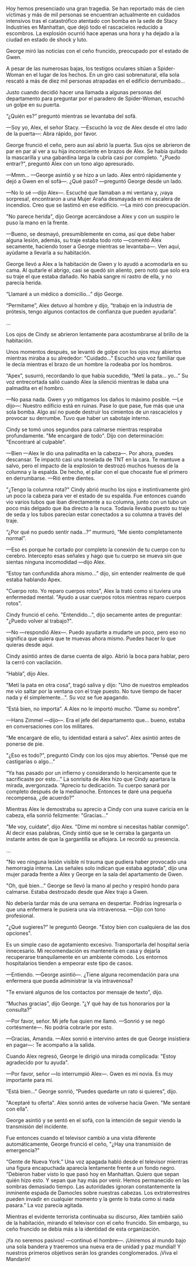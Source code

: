 
Hoy hemos presenciado una gran tragedia. Se han reportado más de cien víctimas y más de mil personas se encuentran actualmente en cuidados intensivos tras el catastrófico atentado con bomba en la sede de Stacy Industries en Manhattan, que dejó todo el rascacielos reducido a escombros. La explosión ocurrió hace apenas una hora y ha dejado a la ciudad en estado de shock y luto.

George miró las noticias con el ceño fruncido, preocupado por el estado de Gwen.

A pesar de las numerosas bajas, los testigos oculares sitúan a Spider-Woman en el lugar de los hechos. En un giro casi sobrenatural, ella sola rescató a más de diez mil personas atrapadas en el edificio derrumbado...

Justo cuando decidió hacer una llamada a algunas personas del departamento para preguntar por el paradero de Spider-Woman, escuchó un golpe en su puerta.

“¿Quién es?” preguntó mientras se levantaba del sofá.

—Soy yo, Alex, el señor Stacy. —Escuchó la voz de Alex desde el otro lado de la puerta—: Abra rápido, por favor.

George frunció el ceño, pero aun así abrió la puerta. Sus ojos se abrieron de par en par al ver a su hija inconsciente en brazos de Alex. Se había quitado la mascarilla y una gabardina larga la cubría casi por completo. "¿Puedo entrar?", preguntó Alex con un tono algo apresurado.

—Mmm... —George asintió y se hizo a un lado. Alex entró rápidamente y dejó a Gwen en el sofá—. ¿Qué pasó? —preguntó George desde un lado.

—No lo sé —dijo Alex—. Escuché que llamaban a mi ventana y, ¡vaya sorpresa!, encontraron a una Mujer Araña desmayada en mi escalera de incendios. Creo que se lastimó en ese edificio. —La miró con preocupación.

"No parece herida", dijo George acercándose a Alex y con un suspiro le puso la mano en la frente.

—Bueno, se desmayó, presumiblemente en coma, así que debe haber alguna lesión, además, su traje estaba todo roto —comentó Alex secamente, haciendo toser a George mientras se levantaba—. Ven aquí, ayúdame a llevarla a su habitación.

George llevó a Alex a la habitación de Gwen y lo ayudó a acomodarla en su cama. Al quitarle el abrigo, casi se quedó sin aliento, pero notó que solo era su traje el que estaba dañado. No había sangre ni rastro de ella, y no parecía herida.

“Llamaré a un médico a domicilio…” dijo George.

“Permítame”, Alex detuvo al hombre y dijo, “trabajo en la industria de prótesis, tengo algunos contactos de confianza que pueden ayudarla”.

…

Los ojos de Cindy se abrieron lentamente para acostumbrarse al brillo de la habitación.

Unos momentos después, se levantó de golpe con los ojos muy abiertos mientras miraba a su alrededor: "Cuidado..." Escuchó una voz familiar que le decía mientras el brazo de un hombre la rodeaba por los hombros.

“Apex”, susurró, recordando lo que había sucedido, “Metí la pata… yo…” Su voz entrecortada salió cuando Alex la silenció mientras le daba una palmadita en el hombro.

—No pasa nada. Gwen y yo mitigamos los daños lo máximo posible. —Le dijo—: Nuestro edificio está en ruinas. Pase lo que pase, fue más que una sola bomba. Algo así no puede destruir los cimientos de un rascacielos y provocar su derrumbe. Tuvo que haber un sabotaje interno.

Cindy se tomó unos segundos para calmarse mientras respiraba profundamente. "Me encargaré de todo". Dijo con determinación: "Encontraré al culpable".

—Bien —Alex le dio una palmadita en la cabeza—. Por ahora, puedes descansar. Te impactó casi una tonelada de TNT en la cara. Te mantuve a salvo, pero el impacto de la explosión te destrozó muchos huesos de la columna y la espalda. De hecho, el pilar con el que chocaste fue el primero en derrumbarse. —Rió entre dientes.

"¿Tengo la columna rota?" Cindy abrió mucho los ojos e instintivamente giró un poco la cabeza para ver el estado de su espalda. Fue entonces cuando vio varios tubos que iban directamente a su columna, junto con un tubo un poco más delgado que iba directo a la nuca. Todavía llevaba puesto su traje de seda y los tubos parecían estar conectados a su columna a través del traje.

“¿Por qué no puedo sentir nada...?” murmuró, “Me siento completamente normal”.

—Eso es porque he cortado por completo la conexión de tu cuerpo con tu cerebro. Intercepto esas señales y hago que tu cuerpo se mueva sin que sientas ninguna incomodidad —dijo Alex.

“Estoy tan confundida ahora mismo…” dijo, sin entender realmente de qué estaba hablando Apex.

"Cuerpo roto. Yo reparo cuerpos rotos", Alex la trató como si tuviera una enfermedad mental. "Ayudo a usar cuerpos rotos mientras reparo cuerpos rotos".

Cindy frunció el ceño. "Entendido...", dijo secamente antes de preguntar: "¿Puedo volver al trabajo?".

—No —respondió Alex—. Puedo ayudarte a mudarte un poco, pero eso no significa que quiera que te muevas ahora mismo. Puedes hacer lo que quieras desde aquí.

Cindy asintió antes de darse cuenta de algo. Abrió la boca para hablar, pero la cerró con vacilación.

“Habla”, dijo Alex.

"Metí la pata en otra cosa", tragó saliva y dijo: "Uno de nuestros empleados me vio saltar por la ventana con el traje puesto. No tuve tiempo de hacer nada y él simplemente...". Su voz se fue apagando.

“Está bien, no importa”. A Alex no le importó mucho. “Dame su nombre”.

—Hans Zimmel —dijo—. Era el jefe del departamento que… bueno, estaba en conversaciones con los militares.

“Me encargaré de ello, tu identidad estará a salvo”. Alex asintió antes de ponerse de pie.

"¿Eso es todo?", preguntó Cindy con los ojos muy abiertos. "Pensé que me castigarías o algo..."

“Ya has pasado por un infierno y considerando lo heroicamente que te sacrificaste por esto…” La sonrisita de Alex hizo que Cindy apartara la mirada, avergonzada. “Aprecio tu dedicación. Tu cuerpo sanará por completo después de la medianoche. Entonces te daré una pequeña recompensa, ¿de acuerdo?”

Mientras Alex le demostraba su aprecio a Cindy con una suave caricia en la cabeza, ella sonrió felizmente: "Gracias..."

"Me voy, cuídate", dijo Alex. "Dime mi nombre si necesitas hablar conmigo". Al decir esas palabras, Cindy sintió que se le cerraba la garganta un instante antes de que la gargantilla se aflojara. Le recordó su presencia.

…

"No veo ninguna lesión visible ni trauma que pudiera haber provocado una hemorragia interna. Las señales solo indican que estaba agotada", dijo una mujer parada frente a Alex y George en la sala del apartamento de Gwen.

"Oh, qué bien..." George se llevó la mano al pecho y respiró hondo para calmarse. Estaba destrozado desde que Alex trajo a Gwen.

No debería tardar más de una semana en despertar. Podrías ingresarla o que una enfermera le pusiera una vía intravenosa. —Dijo con tono profesional.

"¿Qué sugieres?" le preguntó George. "Estoy bien con cualquiera de las dos opciones".

Es un simple caso de agotamiento excesivo. Transportarla del hospital sería innecesario. Mi recomendación es mantenerla en casa y dejarla recuperarse tranquilamente en un ambiente cómodo. Los entornos hospitalarios tienden a empeorar este tipo de casos.

—Entiendo. —George asintió—. ¿Tiene alguna recomendación para una enfermera que pueda administrar la vía intravenosa?

"Te enviaré algunos de los contactos por mensaje de texto", dijo.

“Muchas gracias”, dijo George. “¿Y qué hay de tus honorarios por la consulta?”

—Por favor, señor. Mi jefe fue quien me llamó. —Sonrió y se negó cortésmente—. No podría cobrarle por esto.

—Gracias, Amanda. —Alex sonrió e intervino antes de que George insistiera en pagar—: Te acompaño a la salida.

Cuando Alex regresó, George le dirigió una mirada complicada: "Estoy agradecido por tu ayuda".

—Por favor, señor —lo interrumpió Alex—. Gwen es mi novia. Es muy importante para mí.

“Está bien…” George sonrió, “Puedes quedarte un rato si quieres”, dijo.

"Aceptaré tu oferta". Alex sonrió antes de volverse hacia Gwen. "Me sentaré con ella".

George asintió y se sentó en el sofá, con la intención de seguir viendo la transmisión del incidente.

Fue entonces cuando el televisor cambió a una vista diferente automáticamente, George frunció el ceño, "¿Hay una transmisión de emergencia?"

“Gente de Nueva York.” Una voz apagada habló desde el televisor mientras una figura encapuchada aparecía lentamente frente a un fondo negro. “Debieron haber visto lo que pasó hoy en Manhattan. Quiero que sepan quién hizo esto. Y sepan que hay más por venir. Hemos permanecido en las sombras demasiado tiempo. Las autoridades ignoran constantemente la inminente espada de Damocles sobre nuestras cabezas. Los extraterrestres pueden invadir en cualquier momento y la gente lo trata como si nada pasara.” La voz parecía agitada.

Mientras el evidente terrorista continuaba su discurso, Alex también salió de la habitación, mirando el televisor con el ceño fruncido. Sin embargo, su ceño fruncido se debía más a la identidad de esta organización.

¡Ya no seremos pasivos! —continuó el hombre—. ¡Uniremos al mundo bajo una sola bandera y traeremos una nueva era de unidad y paz mundial! Y nuestros primeros objetivos serán los grandes conglomerados. ¡Viva el Mandarín!
